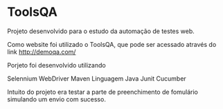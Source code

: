 # ToolsQA

Projeto desenvolvido para o estudo da automação de testes web.

Como website foi utilizado o ToolsQA, que pode ser acessado através do link http://demoqa.com/

Porjeto foi desenvolvido utilizando

Selennium WebDriver
Maven
Linguagem Java
Junit
Cucumber


Intuito do projeto era testar a parte de preenchimento de fomulário simulando um envio com sucesso.

